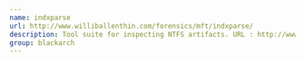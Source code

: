 ```yaml
---
name: indxparse
url: http://www.williballenthin.com/forensics/mft/indxparse/
description: Tool suite for inspecting NTFS artifacts. URL : http://www.williballenthin.com/forensics/mft/indxparse/ Groups : blackarch blackarch-forensic
group: blackarch
---
```

